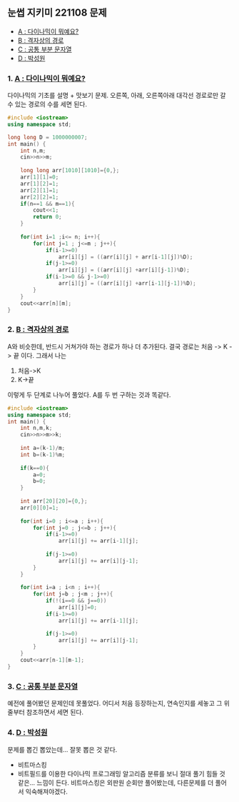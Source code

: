 ## 눈썹 지키미 221108 문제

- [A : 다이나믹이 뭐예요?](https://www.acmicpc.net/problem/14494)
- [B : 격자상의 경로](https://www.acmicpc.net/problem/10164)
- [C : 공통 부분 문자열](https://www.acmicpc.net/problem/5582)
- [D : 박성원](https://www.acmicpc.net/problem/1086)


### 1. [A : 다이나믹이 뭐예요?](https://www.acmicpc.net/problem/14494)
다이나믹의 기초를 설명 + 맛보기 문제. 오른쪽, 아래, 오른쪽아래 대각선 경로로만 갈  수 있는 경로의 수를 세면 된다.

```c++
#include <iostream>
using namespace std;

long long D = 1000000007;
int main() {
    int n,m;
    cin>>n>>m;
    
    long long arr[1010][1010]={0,};
    arr[1][1]=0;
    arr[1][2]=1;
    arr[2][1]=1;
    arr[2][2]=1;
    if(n==1 && m==1){
        cout<<1;
        return 0;
    }
    
    for(int i=1 ;i<= n; i++){
        for(int j=1 ; j<=m ; j++){
            if(i-1>=0)
                arr[i][j] = ((arr[i][j] + arr[i-1][j])%D);
            if(j-1>=0)
                arr[i][j] = ((arr[i][j] +arr[i][j-1])%D);
            if(i-1>=0 && j-1>=0)
                arr[i][j] = ((arr[i][j] +arr[i-1][j-1])%D);
        }
    }
    cout<<arr[n][m];
}
```
### 2. [B : 격자상의 경로](https://www.acmicpc.net/problem/10164)

A와 비슷한데, 반드시 거쳐가야 하는 경로가 하나 더 추가된다. 결국 경로는 처음 -> K -> 끝 이다.
그래서 나는 

1. 처음->K
2. K->끝

이렇게 두 단계로 나누어 풀었다. A를 두 번 구하는 것과 똑같다.


```c++
#include <iostream>
using namespace std;
int main() {
    int n,m,k;
    cin>>n>>m>>k;
    
    int a=(k-1)/m;
    int b=(k-1)%m;
    
    if(k==0){
        a=0;
        b=0;
    }
    
    int arr[20][20]={0,};
    arr[0][0]=1;
    
    for(int i=0 ; i<=a ; i++){
        for(int j=0 ; j<=b ; j++){
            if(i-1>=0)
                arr[i][j] += arr[i-1][j];
            
            if(j-1>=0)
                arr[i][j] += arr[i][j-1];
        }
    }
    
    for(int i=a ; i<n ; i++){
        for(int j=b ; j<m ; j++){
            if(!(i==0 && j==0))
                arr[i][j]=0;
            if(i-1>=0)
                arr[i][j] += arr[i-1][j];

            if(j-1>=0)
                arr[i][j] += arr[i][j-1];
        }
    }
    cout<<arr[n-1][m-1];
}
```

### 3. [C : 공통 부분 문자열](https://www.acmicpc.net/problem/5582)
예전에 풀어봤던 문제인데 못풀었다.
어디서 처음 등장하는지, 연속인지를 세놓고 그 위 줄부터 참조하면서 세면 된다.

### 4. [D : 박성원](https://www.acmicpc.net/problem/1086)
문제를 뽑긴 뽑았는데... 잘못 뽑은 것 같다.
- 비트마스킹
- 비트필드를 이용한 다이나믹 프로그래밍
알고리즘 분류를 보니 절대 풀기 힘들 것 같은... 느낌이 든다. 
비트마스킹은 외판원 순회만 풀어봤는데, 다른문제를 더 풀어서 익숙해져야겠다.